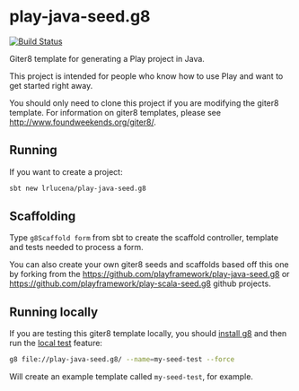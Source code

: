 # play-java-seed.g8

[![Build Status](https://travis-ci.org/playframework/play-java-seed.g8.svg?branch=2.6.x)](https://travis-ci.org/playframework/play-java-seed.g8)

Giter8 template for generating a Play project in Java.

This project is intended for people who know how to use Play and want to get started right away.

You should only need to clone this project if you are modifying the giter8 template.  For information on giter8 templates, please see <http://www.foundweekends.org/giter8/>.

## Running

If you want to create a project:

```bash
sbt new lrlucena/play-java-seed.g8
```

## Scaffolding

Type `g8Scaffold form` from sbt to create the scaffold controller, template and tests needed to process a form.

You can also create your own giter8 seeds and scaffolds based off this one by forking from the https://github.com/playframework/play-java-seed.g8 or https://github.com/playframework/play-scala-seed.g8 github projects.

## Running locally

If you are testing this giter8 template locally, you should [install g8](http://www.foundweekends.org/giter8/setup.html) and then run the [local test](http://www.foundweekends.org/giter8/testing.html) feature:

```bash
g8 file://play-java-seed.g8/ --name=my-seed-test --force
```

Will create an example template called `my-seed-test`, for example.
